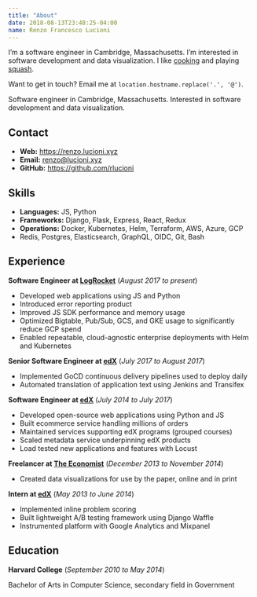 ```yaml
---
title: "About"
date: 2018-08-13T23:48:25-04:00
name: Renzo Francesco Lucioni
---
```


<p class="noprint">
  I’m a software engineer in Cambridge, Massachusetts. I’m interested in software development and data visualization. I like <a href="https://github.com/rlucioni/recipes">cooking</a> and playing <a href="https://github.com/rlucioni/courtbot">squash</a>.
</p>

<p class="noprint">
  Want to get in touch? Email me at <code>location.hostname.replace('.', '@')</code>.
</p>

<p class="print">
  Software engineer in Cambridge, Massachusetts. Interested in software development and data visualization.
</p>

## Contact

- **Web:** https://renzo.lucioni.xyz
- **Email:** renzo@lucioni.xyz
- **GitHub:** https://github.com/rlucioni

## Skills

- **Languages:** JS, Python
- **Frameworks:** Django, Flask, Express, React, Redux
- **Operations:** Docker, Kubernetes, Helm, Terraform, AWS, Azure, GCP
- Redis, Postgres, Elasticsearch, GraphQL, OIDC, Git, Bash

## Experience

**Software Engineer at [LogRocket](https://logrocket.com/)** (_August 2017 to present_)

- Developed web applications using JS and Python
- Introduced error reporting product
- Improved JS SDK performance and memory usage
- Optimized Bigtable, Pub/Sub, GCS, and GKE usage to significantly reduce GCP spend
- Enabled repeatable, cloud-agnostic enterprise deployments with Helm and Kubernetes

**Senior Software Engineer at [edX](https://www.edx.org/)** (_July 2017 to August 2017_)

- Implemented GoCD continuous delivery pipelines used to deploy daily
- Automated translation of application text using Jenkins and Transifex

**Software Engineer at [edX](https://www.edx.org/)** (_July 2014 to July 2017_)

- Developed open-source web applications using Python and JS
- Built ecommerce service handling millions of orders
- Maintained services supporting edX programs (grouped courses)
- Scaled metadata service underpinning edX products
- Load tested new applications and features with Locust

**Freelancer at [The Economist](https://www.economist.com/)** (_December 2013 to November 2014_)

- Created data visualizations for use by the paper, online and in print

**Intern at [edX](https://www.edx.org/)** (_May 2013 to June 2014_)

- Implemented inline problem scoring
- Built lightweight A/B testing framework using Django Waffle
- Instrumented platform with Google Analytics and Mixpanel

## Education

**Harvard College** (_September 2010 to May 2014_)

Bachelor of Arts in Computer Science, secondary field in Government
